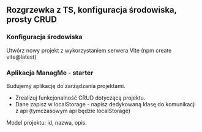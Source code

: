## Rozgrzewka z TS, konfiguracja środowiska, prosty CRUD

### Konfiguracja środowiska
Utwórz nowy projekt z wykorzystaniem serwera Vite (npm create vite@latest)

### Aplikacja ManagMe - starter
Budujemy aplikację do zarządzania projektami. 
- Zrealizuj funkcjonalność CRUD dotyczącą projektu. 
- Dane zapisz w localStorage - napisz dedykowaną klasę do komunikacji z api (tymczasowym api będzie localStorage)

Model projektu: id, nazwa, opis.